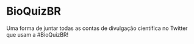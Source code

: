 # BioQuizBR
Uma forma de juntar todas as contas de divulgação científica no Twitter que usam a #BioQuizBR! 


